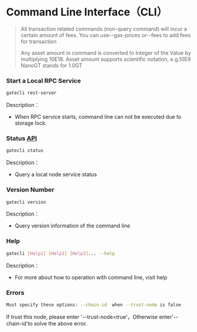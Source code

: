 # Command Line Interface（CLI）

> All transaction related commands  (non-query command) will incur a certain amount of fees.
> You can use--gas-prices or--fees  to add fees for transaction
> 
> Any asset amount in command  is converted to  Integer of the Value by multiplying 10E18.
> Asset amount supports scientific notation, e.g.10E9 NanoGT stands for 1.0GT


### Start a Local RPC Service
```bash
gatecli rest-server
```

Description：

* When RPC service starts, command line can not be executed due to  storage lock.

### <span id="Status">Status [API](../api/README.md#query-a-node-status-command-line)</span>
```bash
gatecli status
```

Description：

* Query  a local node service status 

### Version Number
```bash
gatecli version
```

Description：

* Query version information of  the command line 

### Help
```bash
gatecli [Help1] [Help2] [Help3]... --help
```

Description：

*  For more about how to operation with command line, visit help

### Errors
```bash
Must specify these options: --chain-id  when --trust-node is false
```

If trust this node, please enter '--trust-node=true'，Otherwise enter'--chain-id'to solve the above error.









